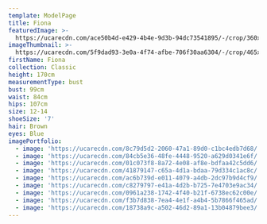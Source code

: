 ```yaml
---
template: ModelPage
title: Fiona
featuredImage: >-
  https://ucarecdn.com/ace50b4d-e429-4b4e-9d3b-94dc73541895/-/crop/360x212/0,0/-/preview/
imageThumbnail: >-
  https://ucarecdn.com/5f9dad93-3e0a-4f74-afbe-706f30aa6304/-/crop/465x548/15,0/-/preview/
firstName: Fiona
collection: Classic
height: 170cm
measurementType: bust
bust: 99cm
waist: 84cm
hips: 107cm
size: 12-14
shoeSize: '7'
hair: Brown
eyes: Blue
imagePortfolio:
  - image: 'https://ucarecdn.com/8c79d5d2-2060-47a1-89d0-c1bc4edb7d68/'
  - image: 'https://ucarecdn.com/84cb5e36-48fe-4448-9520-a629d0341e6f/'
  - image: 'https://ucarecdn.com/01c073f8-8a72-4e08-af8e-bdfaa42c5dd6/'
  - image: 'https://ucarecdn.com/41879147-c65a-4d1a-bdaa-79d334c1ac8c/'
  - image: 'https://ucarecdn.com/ac6b739d-e011-4079-a4db-2dc97b9d4cf9/'
  - image: 'https://ucarecdn.com/c8279797-e41a-4d2b-b725-7e4703e9ac34/'
  - image: 'https://ucarecdn.com/0961a238-1742-4f40-b21f-6738ec62c00e/'
  - image: 'https://ucarecdn.com/f3b7d838-7ea4-4e1f-a4b4-5b7866f465ad/'
  - image: 'https://ucarecdn.com/18738a9c-a502-46d2-89a1-13b04879bee3/'
---
```


